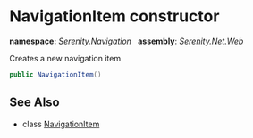 # NavigationItem constructor
**namespace:** *[Serenity.Navigation](../../README.md#serenity.navigation-namespace)*   **assembly**: *[Serenity.Net.Web](../../README.md)*

Creates a new navigation item

```csharp
public NavigationItem()
```

## See Also

* class [NavigationItem](../NavigationItem.md)